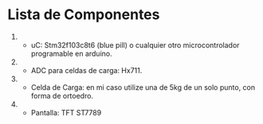 # Lista de Componentes

1. - uC: Stm32f103c8t6 (blue pill) o cualquier otro microcontrolador programable en arduino.
2. - ADC para celdas de carga: Hx711.
3. - Celda de Carga: en mi caso utilize una de 5kg de un solo punto, con forma de ortoedro.
4. - Pantalla: TFT ST7789
